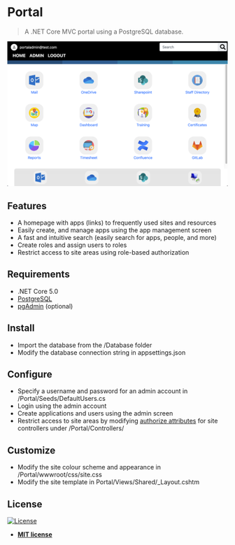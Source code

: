 # Portal
> A .NET Core MVC portal using a PostgreSQL database.

![Home.png](/Screenshots/home.png?raw=true "Home Page")

## Features
* A homepage with apps (links) to frequently used sites and resources
* Easily create, and manage apps using the app management screen
* A fast and intuitive search (easily search for apps, people, and more)
* Create roles and assign users to roles
* Restrict access to site areas using role-based authorization

## Requirements
* .NET Core 5.0
* [PostgreSQL](https://www.postgresql.org/download/)
* [pgAdmin](https://www.pgadmin.org/download/) (optional)

## Install
* Import the database from the /Database folder
* Modify the database connection string in appsettings.json

## Configure
* Specify a username and password for an admin account in /Portal/Seeds/DefaultUsers.cs
* Login using the admin account
* Create applications and users using the admin screen
* Restrict access to site areas by modifying [authorize attributes](https://docs.microsoft.com/en-us/aspnet/core/security/authorization/simple?view=aspnetcore-5.0) for site controllers under /Portal/Controllers/

## Customize
* Modify the site colour scheme and appearance in /Portal/wwwroot/css/site.css
* Modify the site template in Portal/Views/Shared/_Layout.cshtm

## License
[![License](http://img.shields.io/:license-mit-blue.svg?style=flat-square)](http://badges.mit-license.org)

- **[MIT license](http://opensource.org/licenses/mit-license.php)**
